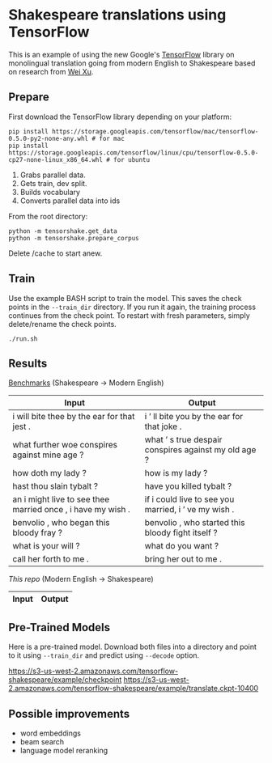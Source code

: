 # Shakespeare translations using TensorFlow

This is an example of using the new Google's [TensorFlow](https://github.com/tensorflow/tensorflow) library on
monolingual translation going from modern English to Shakespeare based on research from 
[Wei Xu](https://github.com/cocoxu/Shakespeare).

## Prepare

First download the TensorFlow library depending on your platform:

```
pip install https://storage.googleapis.com/tensorflow/mac/tensorflow-0.5.0-py2-none-any.whl # for mac
pip install https://storage.googleapis.com/tensorflow/linux/cpu/tensorflow-0.5.0-cp27-none-linux_x86_64.whl # for ubuntu
```

1. Grabs parallel data.
2. Gets train, dev split.
3. Builds vocabulary
4. Converts parallel data into ids

From the root directory:

```
python -m tensorshake.get_data
python -m tensorshake.prepare_corpus
```

Delete /cache to start anew.

## Train

Use the example BASH script to train the model. This saves the check points in the `--train_dir` directory.
If you run it again, the training process continues from the check point. To restart with fresh parameters,
simply delete/rename the check points.

```
./run.sh
```

## Results

[Benchmarks](http://aclweb.org/anthology/C/C12/C12-1177.pdf) (Shakespeare -> Modern English)

Input | Output
 --- | ---
i will bite thee by the ear for that jest . | i ’ ll bite you by the ear for that joke .
what further woe conspires against mine age ? | what ’ s true despair conspires against my old age ?
how doth my lady ? |how is my lady ?
hast thou slain tybalt ? |have you killed tybalt ?
an i might live to see thee married once , i have my wish .| if i could live to see you married, i ’ ve my wish .
benvolio , who began this bloody fray ? | benvolio , who started this bloody fight itself ?
what is your will ? | what do you want ? 
call her forth to me . |bring her out to me .

*This repo* (Modern English -> Shakespeare)

| Input | Output 
----- | ---

## Pre-Trained Models

Here is a pre-trained model. Download both files into a directory and point to it using `--train_dir` and 
predict using `--decode` option.

https://s3-us-west-2.amazonaws.com/tensorflow-shakespeare/example/checkpoint
https://s3-us-west-2.amazonaws.com/tensorflow-shakespeare/example/translate.ckpt-10400


## Possible improvements

- word embeddings
- beam search
- language model reranking
